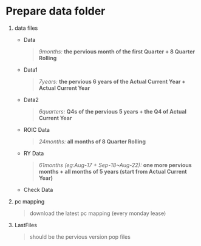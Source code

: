 # Prepare data folder
1. data files
    * Data
        > *9months:* **the pervious month of the first Quarter + 8 Quarter Rolling**
    * Data1
        > *7years:* **the pervious 6 years of the Actual Current Year + Actual Current Year**
    * Data2
        > *6quarters:* **Q4s of the pervious 5 years + the Q4 of Actual Current Year**
    * ROIC Data
        > *24months:* **all months of 8 Quarter Rolling**
    * RY Data
        > *61months (eg:Aug-17 + Sep-18~Aug-22):* **one more pervious months + all months of 5 years (start from Actual Current Year)**
    * Check Data

2. pc mapping
    > download the latest pc mapping (every monday lease)
3. LastFiles
    > should be the pervious version pop files